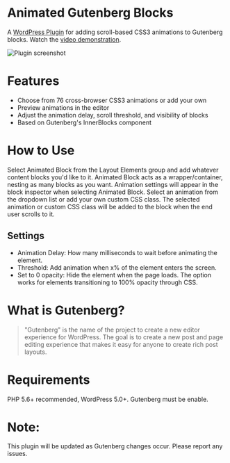 # Animated Gutenberg Blocks
A [WordPress Plugin](https://wordpress.org/plugins/animated-blocks/) for adding scroll-based CSS3 animations to Gutenberg blocks. Watch the [video demonstration](https://youtu.be/HItcFIDQ0yE).

![Plugin screenshot](https://github.com/virgiliud/animated-blocks/blob/master/assets/screenshot-1.png)

# Features

 - Choose from 76 cross-browser CSS3 animations or add your own
 - Preview animations in the editor
 - Adjust the animation delay, scroll threshold, and visibility of blocks 
 - Based on Gutenberg's InnerBlocks component
 
 # How to Use
 
Select Animated Block from the Layout Elements group and add whatever content blocks you'd like to it. Animated Block acts as a wrapper/container, nesting as many blocks as you want. Animation settings will appear in the block inspector when selecting Animated Block. Select an animation from the dropdown list or add your own custom CSS class. The selected animation or custom CSS class will be added to the block when the end user scrolls to it.


## Settings 

 - Animation Delay: How many milliseconds to wait before animating the element.
 - Threshold: Add animation when x% of the element enters the screen. 
 - Set to 0 opacity: Hide the element when the page loads. The option works for elements transitioning to 100% opacity through CSS.
  
 # What is Gutenberg?
 
> "Gutenberg" is the name of the project to create a new editor experience for WordPress. The goal is to create a new post and page editing experience that makes it easy for anyone to create rich post layouts.

# Requirements
PHP 5.6+ recommended, WordPress 5.0+. Gutenberg must be enable.

# Note:

This plugin will be updated as Gutenberg changes occur. Please report any issues. 
